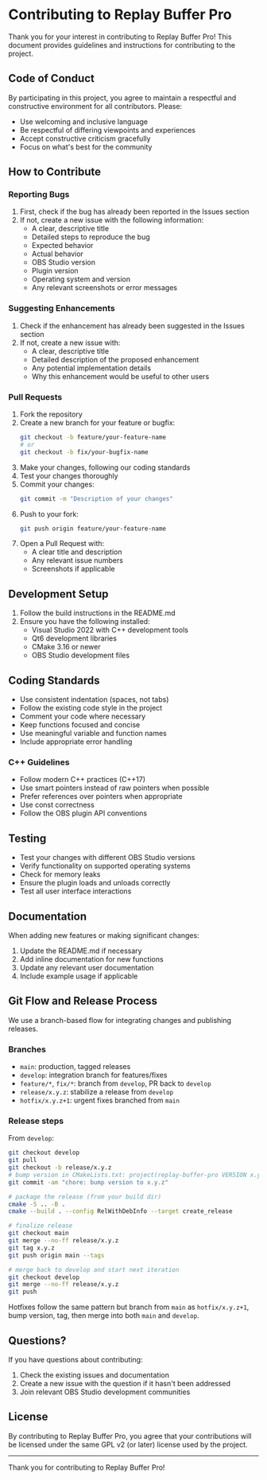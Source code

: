 # Contributing to Replay Buffer Pro

Thank you for your interest in contributing to Replay Buffer Pro! This document provides guidelines and instructions for contributing to the project.

## Code of Conduct

By participating in this project, you agree to maintain a respectful and constructive environment for all contributors. Please:

- Use welcoming and inclusive language
- Be respectful of differing viewpoints and experiences
- Accept constructive criticism gracefully
- Focus on what's best for the community

## How to Contribute

### Reporting Bugs

1. First, check if the bug has already been reported in the Issues section
2. If not, create a new issue with the following information:
   - A clear, descriptive title
   - Detailed steps to reproduce the bug
   - Expected behavior
   - Actual behavior
   - OBS Studio version
   - Plugin version
   - Operating system and version
   - Any relevant screenshots or error messages

### Suggesting Enhancements

1. Check if the enhancement has already been suggested in the Issues section
2. If not, create a new issue with:
   - A clear, descriptive title
   - Detailed description of the proposed enhancement
   - Any potential implementation details
   - Why this enhancement would be useful to other users

### Pull Requests

1. Fork the repository
2. Create a new branch for your feature or bugfix:
   ```bash
   git checkout -b feature/your-feature-name
   # or
   git checkout -b fix/your-bugfix-name
   ```
3. Make your changes, following our coding standards
4. Test your changes thoroughly
5. Commit your changes:
   ```bash
   git commit -m "Description of your changes"
   ```
6. Push to your fork:
   ```bash
   git push origin feature/your-feature-name
   ```
7. Open a Pull Request with:
   - A clear title and description
   - Any relevant issue numbers
   - Screenshots if applicable

## Development Setup

1. Follow the build instructions in the README.md
2. Ensure you have the following installed:
   - Visual Studio 2022 with C++ development tools
   - Qt6 development libraries
   - CMake 3.16 or newer
   - OBS Studio development files

## Coding Standards

- Use consistent indentation (spaces, not tabs)
- Follow the existing code style in the project
- Comment your code where necessary
- Keep functions focused and concise
- Use meaningful variable and function names
- Include appropriate error handling

### C++ Guidelines

- Follow modern C++ practices (C++17)
- Use smart pointers instead of raw pointers when possible
- Prefer references over pointers when appropriate
- Use const correctness
- Follow the OBS plugin API conventions

## Testing

- Test your changes with different OBS Studio versions
- Verify functionality on supported operating systems
- Check for memory leaks
- Ensure the plugin loads and unloads correctly
- Test all user interface interactions

## Documentation

When adding new features or making significant changes:

1. Update the README.md if necessary
2. Add inline documentation for new functions
3. Update any relevant user documentation
4. Include example usage if applicable

## Git Flow and Release Process

We use a branch-based flow for integrating changes and publishing releases.

### Branches
- `main`: production, tagged releases
- `develop`: integration branch for features/fixes
- `feature/*`, `fix/*`: branch from `develop`, PR back to `develop`
- `release/x.y.z`: stabilize a release from `develop`
- `hotfix/x.y.z+1`: urgent fixes branched from `main`

### Release steps
From `develop`:

```bash
git checkout develop
git pull
git checkout -b release/x.y.z
# bump version in CMakeLists.txt: project(replay-buffer-pro VERSION x.y.z)
git commit -am "chore: bump version to x.y.z"

# package the release (from your build dir)
cmake -S .. -B .
cmake --build . --config RelWithDebInfo --target create_release

# finalize release
git checkout main
git merge --no-ff release/x.y.z
git tag x.y.z
git push origin main --tags

# merge back to develop and start next iteration
git checkout develop
git merge --no-ff release/x.y.z
git push
```

Hotfixes follow the same pattern but branch from `main` as `hotfix/x.y.z+1`, bump version, tag, then merge into both `main` and `develop`.

## Questions?

If you have questions about contributing:

1. Check the existing issues and documentation
2. Create a new issue with the question if it hasn't been addressed
3. Join relevant OBS Studio development communities

## License

By contributing to Replay Buffer Pro, you agree that your contributions will be licensed under the same GPL v2 (or later) license used by the project.

---

Thank you for contributing to Replay Buffer Pro! 
